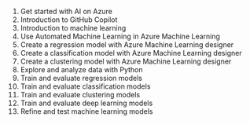 1. Get started with AI on Azure
2. Introduction to GitHub Copilot
3. Introduction to machine learning
4. Use Automated Machine Learning in Azure Machine Learning
5. Create a regression model with Azure Machine Learning designer
6. Create a classification model with Azure Machine Learning designer
7. Create a clustering model with Azure Machine Learning designer
8. Explore and analyze data with Python
9. Train and evaluate regression models
10. Train and evaluate classification models
11. Train and evaluate clustering models 
12. Train and evaluate deep learning models
13. Refine and test machine learning models